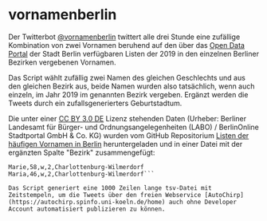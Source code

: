 # vornamenberlin

Der Twitterbot [@vornamenberlin](https://twitter.com/vornamenberlin) twittert alle drei Stunde eine zufällige Kombination von zwei Vornamen beruhend auf den über das [Open Data Portal](https://daten.berlin.de/datensaetze/liste-der-häufigen-vornamen-2019) der Stadt Berlin verfügbaren Listen der 2019 in den einzelnen Berliner Bezirken vergebenen Vornamen.

Das Script wählt zufällig zwei Namen des gleichen Geschlechts und aus den gleichen Bezirk aus, beide Namen wurden also tatsächlich, wenn auch einzeln, im Jahr 2019 im genannten Bezirk vergeben. Ergänzt werden die Tweets durch ein zufallsgenerierters Geburtstadtum.

Die unter einer  [CC BY 3.0 DE](https://creativecommons.org/licenses/by/3.0/de/) Lizenz stehenden Daten (Urheber: Berliner Landesamt für Bürger- und Ordnungsangelegenheiten (LABO) / BerlinOnline Stadtportal GmbH & Co. KG) wurden vom GitHub Repositorium [Listen der häufigen Vornamen in Berlin](https://github.com/berlinonline/haeufige-vornamen-berlin) heruntergeladen und in einer Datei mit der ergänzten Spalte "Bezirk" zusammengefügt:

```Sophie,66,w,2,Charlottenburg-Wilmerdorf
Marie,58,w,2,Charlottenburg-Wilmerdorf
Maria,46,w,2,Charlottenburg-Wilmerdorf```

Das Script generiert eine 1000 Zeilen lange tsv-Datei mit Zeitstempeln, um die Tweets über den freien Webservice [AutoChirp](https://autochirp.spinfo.uni-koeln.de/home) auch ohne Developer Account automatisiert publizieren zu können.
